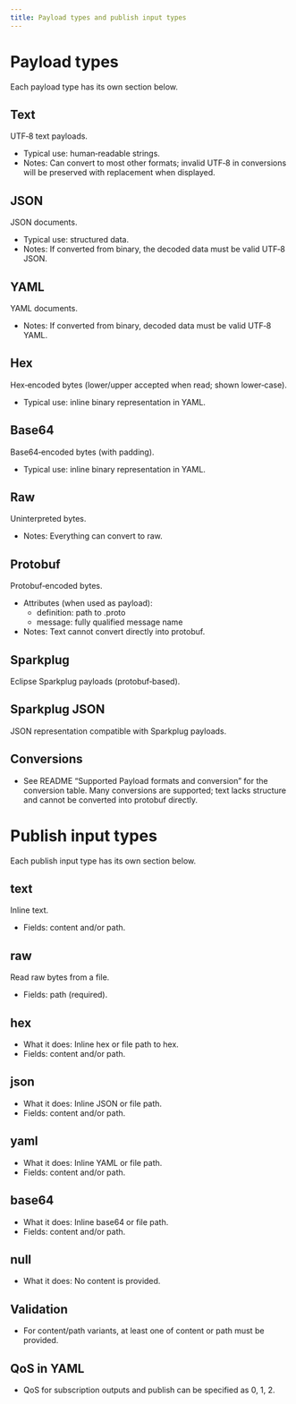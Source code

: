 ```yaml
---
title: Payload types and publish input types
---
```


Payload types
=============

Each payload type has its own section below.

Text
----
UTF‑8 text payloads.
- Typical use: human‑readable strings.
- Notes: Can convert to most other formats; invalid UTF‑8 in conversions will be preserved with replacement when displayed.

JSON
----
JSON documents.
- Typical use: structured data.
- Notes: If converted from binary, the decoded data must be valid UTF‑8 JSON.

YAML
----
YAML documents.
- Notes: If converted from binary, decoded data must be valid UTF‑8 YAML.

Hex
---
Hex‑encoded bytes (lower/upper accepted when read; shown lower‑case).
- Typical use: inline binary representation in YAML.

Base64
------
Base64‑encoded bytes (with padding).
- Typical use: inline binary representation in YAML.

Raw
---
Uninterpreted bytes.
- Notes: Everything can convert to raw.

Protobuf
--------
Protobuf‑encoded bytes.
- Attributes (when used as payload):
  - definition: path to .proto
  - message: fully qualified message name
- Notes: Text cannot convert directly into protobuf.

Sparkplug
---------
Eclipse Sparkplug payloads (protobuf‑based).

Sparkplug JSON
--------------
JSON representation compatible with Sparkplug payloads.

Conversions
-----------
- See README “Supported Payload formats and conversion” for the conversion table. Many conversions are supported; text lacks structure and cannot be converted into protobuf directly.

Publish input types
===================

Each publish input type has its own section below.

text
----
Inline text.
- Fields: content and/or path.

raw
---
Read raw bytes from a file.
- Fields: path (required).

hex
---
- What it does: Inline hex or file path to hex.
- Fields: content and/or path.

json
----
- What it does: Inline JSON or file path.
- Fields: content and/or path.

yaml
----
- What it does: Inline YAML or file path.
- Fields: content and/or path.

base64
------
- What it does: Inline base64 or file path.
- Fields: content and/or path.

null
----
- What it does: No content is provided.

Validation
----------
- For content/path variants, at least one of content or path must be provided.

QoS in YAML
-----------
- QoS for subscription outputs and publish can be specified as 0, 1, 2.

